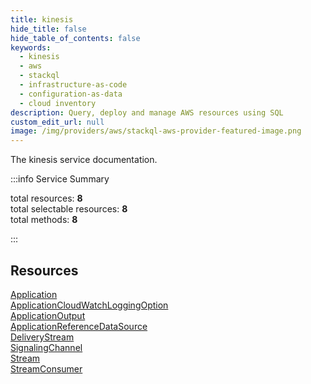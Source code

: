 ```yaml
---
title: kinesis
hide_title: false
hide_table_of_contents: false
keywords:
  - kinesis
  - aws
  - stackql
  - infrastructure-as-code
  - configuration-as-data
  - cloud inventory
description: Query, deploy and manage AWS resources using SQL
custom_edit_url: null
image: /img/providers/aws/stackql-aws-provider-featured-image.png
---
```


The kinesis service documentation.

:::info Service Summary

<div class="row">
<div class="providerDocColumn">
<span>total resources:&nbsp;<b>8</b></span><br />
<span>total selectable resources:&nbsp;<b>8</b></span><br />
<span>total methods:&nbsp;<b>8</b></span><br />
</div>
</div>

:::

## Resources
<div class="row">
<div class="providerDocColumn">
<a href="/providers/aws/kinesis/Application/">Application</a><br />
<a href="/providers/aws/kinesis/ApplicationCloudWatchLoggingOption/">ApplicationCloudWatchLoggingOption</a><br />
<a href="/providers/aws/kinesis/ApplicationOutput/">ApplicationOutput</a><br />
<a href="/providers/aws/kinesis/ApplicationReferenceDataSource/">ApplicationReferenceDataSource</a>
</div>
<div class="providerDocColumn">
<a href="/providers/aws/kinesis/DeliveryStream/">DeliveryStream</a><br />
<a href="/providers/aws/kinesis/SignalingChannel/">SignalingChannel</a><br />
<a href="/providers/aws/kinesis/Stream/">Stream</a><br />
<a href="/providers/aws/kinesis/StreamConsumer/">StreamConsumer</a>
</div>
</div>